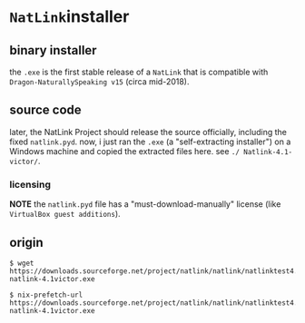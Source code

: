 # `NatLink`installer

## binary installer

the `.exe` is the first stable release of a `NatLink` that is compatible with `Dragon-NaturallySpeaking v15` (circa mid-2018). 

## source code

later, the NatLink Project should release the source officially, including the fixed `natlink.pyd`. now, i just ran the `.exe` (a "self-extracting installer") on a Windows machine and copied the extracted files here. see `./ Natlink-4.1-victor/`.

### licensing

**NOTE** the `natlink.pyd` file has a "must-download-manually" license (like `VirtualBox guest additions`).

## origin

    $ wget https://downloads.sourceforge.net/project/natlink/natlink/natlinktest4.1/setup-natlink-4.1victor.exe
    
    $ nix-prefetch-url https://downloads.sourceforge.net/project/natlink/natlink/natlinktest4.1/setup-natlink-4.1victor.exe

## 
